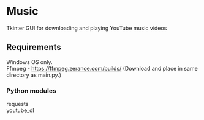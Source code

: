 # Music
Tkinter GUI for downloading and playing YouTube music videos

## Requirements
Windows OS only.  
Ffmpeg - https://ffmpeg.zeranoe.com/builds/ (Download and place in same directory as main.py.)

### Python modules
requests  
youtube_dl
